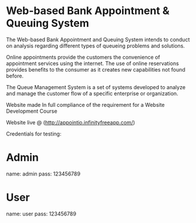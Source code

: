 # Web-based Bank Appointment & Queuing System
The Web-based Bank Appointment and Queuing System intends to conduct on analysis regarding different types of queueing problems and solutions. 

Online appointments provide the customers the convenience of appointment services using the internet. The use of online reservations provides benefits to the consumer as it creates new capabilities not found before. 

The Queue Management System is a set of systems developed to analyze and manage the customer flow of a specific enterprise or organization. 

Website made In full compliance of the requirement for a Website Development Course

Website live @ (http://appointio.infinityfreeapp.com/)

Credentials for testing:

# Admin
name: admin 
pass: 123456789

# User
name: user
pass: 123456789
